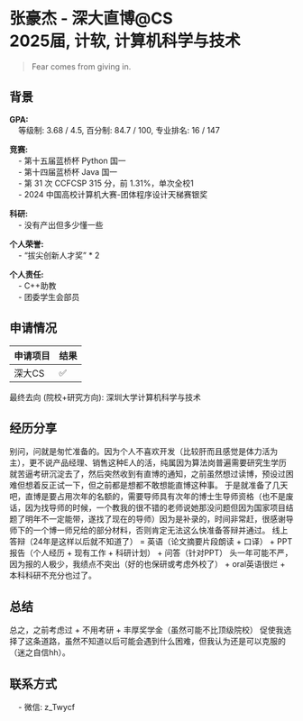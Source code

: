 # 张豪杰 - 深大直博@CS<br>2025届, 计软, 计算机科学与技术
>Fear comes from giving in.<br>

## 背景
**GPA:**<br>
&nbsp;&nbsp;&nbsp;&nbsp;等级制: 3.68 / 4.5, 百分制: 84.7 / 100, 专业排名: 16 / 147<br>

**竞赛:**<br>
&nbsp;&nbsp;&nbsp;&nbsp;- 第十五届蓝桥杯 Python 国一<br>
&nbsp;&nbsp;&nbsp;&nbsp;- 第十四届蓝桥杯 Java 国一<br>
&nbsp;&nbsp;&nbsp;&nbsp;- 第 31 次 CCFCSP 315 分，前 1.31%，单次全校1<br>
&nbsp;&nbsp;&nbsp;&nbsp;- 2024 中国高校计算机大赛-团体程序设计天梯赛银奖<br>

**科研:**<br>
&nbsp;&nbsp;&nbsp;&nbsp;- 没有产出但多少懂一些<br>

**个人荣誉:**<br>
&nbsp;&nbsp;&nbsp;&nbsp;- “拔尖创新人才奖” * 2<br>

**个人责任:**<br>
&nbsp;&nbsp;&nbsp;&nbsp;- C++助教<br>
&nbsp;&nbsp;&nbsp;&nbsp;- 团委学生会部员<br>

## 申请情况

|  申请项目   | 结果 |
|  ----  | ----  |
| 深大CS  | ✅ |

最终去向 (院校+研究方向): 深圳大学计算机科学与技术

## 经历分享
别问，问就是匆忙准备的。因为个人不喜欢开发（比较肝而且感觉是体力活为主），更不说产品经理、销售这种E人的活，纯属因为算法岗普遍需要研究生学历就苦逼考研沉淀去了，然后突然收到有直博的通知，之前虽然想过读博，预设过困难但想着反正试一下，但之前都是想都不敢想能直博这种事。
于是就准备了几天吧，直博是要占用次年的名额的，需要导师具有次年的博士生导师资格（也不是废话，因为找导师的时候，一个教我的很不错的老师说她那没问题但因为国家项目结题了明年不一定能带，遂找了现在的导师）因为是补录的，时间非常赶，很感谢导师下的一个博一师兄给的部分材料，否则肯定无法这么快准备答辩并通过。
线上答辩（24年是这样以后就不知道了） = 英语（论文摘要片段朗读 + 口译） + PPT报告（个人经历 + 现有工作 + 科研计划） + 问答（针对PPT）
头一年可能不严，因为报的人极少，我绩点不突出（好的也保研或考虑外校了） + oral英语很烂 + 本科科研不充分也过了。

## 总结
总之，之前考虑过 + 不用考研 + 丰厚奖学金（虽然可能不比顶级院校） 促使我选择了这条道路，虽然不知道以后可能会遇到什么困难，但我认为还是可以克服的（迷之自信hh）。

## 联系方式
&nbsp;&nbsp;&nbsp;&nbsp;- 微信: z_Twycf